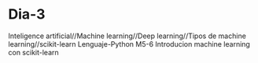 # Dia-3
Inteligence artificial//Machine learning//Deep learning//Tipos de machine learning//scikit-learn
Lenguaje-Python
M5-6 Introducion machine learning con scikit-learn
